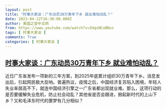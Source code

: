 ```yaml
---
layout: post
title: "时事大家谈：广东动员30万青年下乡 就业难怕动乱？"
date: 2023-04-12T16:30:08.000Z
author: 美国之音中文网
from: https://www.youtube.com/watch?v=3UqsNCuBNus
tags: [ 时事大家谈 ]
comments: True
categories: [ 时事大家谈 ]
---
```

<!--1681317008000-->
[时事大家谈：广东动员30万青年下乡 就业难怕动乱？](https://www.youtube.com/watch?v=3UqsNCuBNus)
------

<div>
近日广东省发布一项新的三年方案，到2025年底累计组织30万青年下乡。消息发出后，引起网民极大反响。普遍热议，疫情之后，中国经济复苏陷入困境，年轻人失业率居高不下，就连中国经济引擎之一广东省都出现就业难。那么，这项行动的是否要缓解失业危机，防止社会动乱？其他省是否会跟进，掀起新时代的上山下乡？又和毛泽东时代的噩梦有几分相似？
</div>
